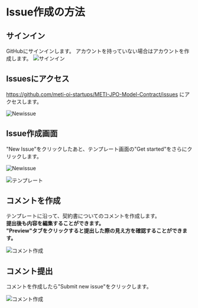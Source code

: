 # Issue作成の方法

## サインイン
GitHubにサインインします。 アカウントを持っていない場合はアカウントを作成します。
![サインイン](https://github.com/uedatakayuki/METI-JPO-Model-Contract/blob/main/images/Sign_in_to_GitHub.png)

## Issuesにアクセス
https://github.com/meti-oi-startups/METI-JPO-Model-Contract/issues にアクセスします。

![Newissue](https://github.com/uedatakayuki/METI-JPO-Model-Contract/blob/main/images/issues.png)

## Issue作成画面
"New Issue"をクリックしたあと、テンプレート画面の"Get started"をさらにクリックします。

![Newissue](https://github.com/uedatakayuki/METI-JPO-Model-Contract/blob/main/images/new_issue.png)

![テンプレート](https://github.com/uedatakayuki/METI-JPO-Model-Contract/blob/main/images/issue_start.png)


## コメントを作成
テンプレートに沿って、契約書についてのコメントを作成します。  
**提出後も内容を編集することができます。**  
**"Preview"タブをクリックすると提出した際の見え方を確認することができます。**

![コメント作成](https://github.com/uedatakayuki/METI-JPO-Model-Contract/blob/main/images/tutorial3.png)

## コメント提出

コメントを作成したら"Submit new issue"をクリックします。  

![コメント作成](https://github.com/uedatakayuki/METI-JPO-Model-Contract/blob/main/images/submit_new_issue.png)


